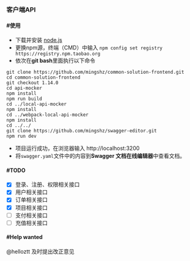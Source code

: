 ### 客户端API

#### #使用
- 下载并安装 [node.js](https://nodejs.org/en/)
- 更换npm源，终端（CMD）中输入 `npm config set registry https://registry.npm.taobao.org`
- 依次在**git bash**里面执行以下命令
```
git clone https://github.com/mingshz/common-solution-frontend.git
cd common-solution-frontend
git checkout 1.14.0
cd api-mocker
npm install
npm run build
cd ../local-api-mocker
npm install
cd ../webpack-local-api-mocker
npm install
cd ../../
git clone https://github.com/mingshz/swagger-editor.git
npm run dev
```
- 项目运行成功，在浏览器输入 http://localhost:3200
- 将`swagger.yaml`文件中的内容到**Swagger 文档在线编辑器**中查看文档。

#### #TODO
- [x] 登录、注册、权限相关接口
- [x] 用户相关接口
- [x] 订单相关接口
- [x] 项目相关接口
- [ ] 支付相关接口
- [ ] 充值相关接口

#### #Help wanted
@helloztt 及时提出改正意见